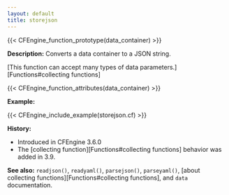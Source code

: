```yaml
---
layout: default
title: storejson
---
```


{{< CFEngine_function_prototype(data_container) >}}

**Description:** Converts a data container to a JSON string.

[This function can accept many types of data parameters.][Functions#collecting functions]

{{< CFEngine_function_attributes(data_container) >}}

**Example:**

{{< CFEngine_include_example(storejson.cf) >}}

**History:**

- Introduced in CFEngine 3.6.0
- The [collecting function][Functions#collecting functions] behavior was added in 3.9.

**See also:** `readjson()`, `readyaml()`, `parsejson()`, `parseyaml()`, [about collecting functions][Functions#collecting functions], and `data` documentation.

